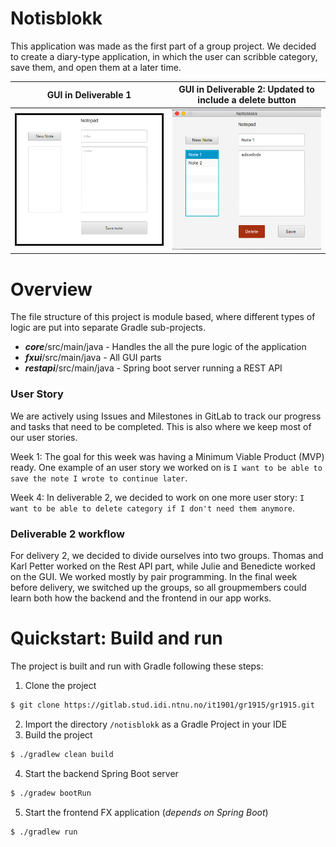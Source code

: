 # Notisblokk
This application was made as the first part of a group project. 
We decided to create a diary-type application, in which the user can scribble category,
save them, and open them at a later time.

GUI in Deliverable 1          |  GUI in Deliverable 2: Updated to include a delete button
:-------------------------:|:-------------------------:
![Image of the graphical user interface of the application.](docs/Notisblokk.png)  |  ![Image of the graphical user interface of the application with deletebutton.](docs/Notisblokk_D2.png)


# Overview 
The file structure of this project is module based, where different types of logic are put into
separate Gradle sub-projects.

- ***core***/src/main/java - Handles the all the pure logic of the application
- ***fxui***/src/main/java - All GUI parts
- ***restapi***/src/main/java - Spring boot server running a REST API

### User Story
We are actively using Issues and Milestones in GitLab to track our progress and tasks that
need to be completed. This is also where we keep most of our user stories.

Week 1: The goal for this week was having a Minimum Viable Product (MVP) ready. One example of an
user story we worked on is `I want to be able to save the note I wrote to continue later`.

Week 4: In deliverable 2, we decided to work on one more user story: `I want to be able to delete category if I don't need them anymore`.

### Deliverable 2 workflow

For delivery 2, we decided to divide ourselves into two groups. Thomas and Karl Petter worked on the Rest API part, while Julie and Benedicte worked on the GUI. We worked mostly by pair programming. In the final week before delivery, we switched up the groups, so all groupmembers could learn both how the backend and the frontend in our app works. 

# Quickstart: Build and run

The project is built and run with Gradle following these steps:

1. Clone the project
```bash
$ git clone https://gitlab.stud.idi.ntnu.no/it1901/gr1915/gr1915.git
```
2. Import the directory `/notisblokk` as a Gradle Project in your IDE
3. Build the project
```bash
$ ./gradlew clean build
```
4. Start the backend Spring Boot server
```bash
$ ./gradew bootRun
```
5. Start the frontend FX application (*depends on Spring Boot*)
```bash
$ ./gradlew run
```
